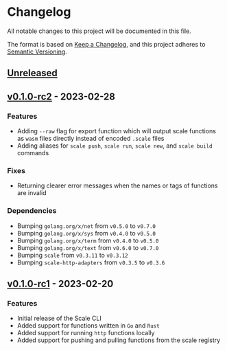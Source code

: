 # Changelog

All notable changes to this project will be documented in this file.

The format is based on [Keep a Changelog](https://keepachangelog.com/en/1.0.0/), and this project adheres
to [Semantic Versioning](https://semver.org/spec/v2.0.0.html).

## [Unreleased]

## [v0.1.0-rc2] - 2023-02-28

### Features

- Adding `--raw` flag for export function which will output scale functions as `wasm` files directly instead of encoded `.scale` files
- Adding aliases for `scale push`, `scale run`, `scale new`, and `scale build` commands

### Fixes

- Returning clearer error messages when the names or tags of functions are invalid

### Dependencies

- Bumping `golang.org/x/net` from `v0.5.0` to `v0.7.0`
- Bumping `golang.org/x/sys` from `v0.4.0` to `v0.5.0`
- Bumping `golang.org/x/term` from `v0.4.0` to `v0.5.0`
- Bumping `golang.org/x/text` from `v0.6.0` to `v0.7.0`
- Bumping `scale` from `v0.3.11` to `v0.3.12`
- Bumping `scale-http-adapters` from `v0.3.5` to `v0.3.6`

## [v0.1.0-rc1] - 2023-02-20

### Features

- Initial release of the Scale CLI
- Added support for functions written in `Go` and `Rust`
- Added support for running `http` functions locally
- Added support for pushing and pulling functions from the scale registry

[unreleased]: https://github.com/loopholelabs/scale-cli/compare/v0.1.0-rc2...HEAD
[v0.1.0-rc2]: https://github.com/loopholelabs/scale-cli/compare/v0.1.0-rc2
[v0.1.0-rc1]: https://github.com/loopholelabs/scale-cli/compare/v0.1.0-rc1

